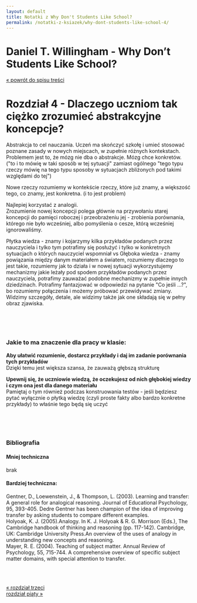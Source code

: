 ```yaml
---
layout: default
title: Notatki z Why Don't Students Like School?
permalink: /notatki-z-ksiazek/why-dont-students-like-school-4/
---
```


# Daniel T. Willingham - Why Don’t Students Like School?
<a href="/notatki-z-ksiazek/why-dont-students-like-school/">« powrót do spisu treści</a>
<br>

# Rozdział 4 - Dlaczego uczniom tak ciężko zrozumieć abstrakcyjne koncepcje?

Abstrakcja to cel nauczania. Uczeń ma skończyć szkołę i umieć stosować poznane zasady w nowych miejscach, w zupełnie różnych kontekstach.<br>
Problemem jest to, że mózg nie dba o abstrakcje. Mózg chce konkretów. ("to i to mówię w taki sposób w tej sytuacji" zamiast ogólnego "tego typu rzeczy mówię na tego typu sposoby w sytuacjach zbliżonych pod takimi względami do tej")

Nowe rzeczy rozumiemy w kontekście rzeczy, które już znamy, a większość tego, co znamy, jest konkretna. (i to jest problem)

Najlepiej korzystać z analogii.<br>
Zrozumienie nowej koncepcji polega głównie na przywołaniu starej koncepcji do pamięci roboczej i przeobrażeniu jej - zrobienia porównania, którego nie było wcześniej, albo pomyślenia o cesze, którą wcześniej ignorowaliśmy.

Płytka wiedza - znamy i kojarzymy kilka przykładów podanych przez nauczyciela i tylko tym potrafimy się posłużyć i tylko w konkretnych sytuacjach o których nauczyciel wspomniał
vs
Głęboka wiedza - znamy powiązania między danym materiałem a światem, rozumiemy dlaczego to jest takie, rozumiemy jak to działa i w nowej sytuacji wykorzystujemy mechanizmy jakie leżały pod spodem przykładów podanych przez nauczyciela, potrafimy zauważać podobne mechanizmy w zupełnie innych dziedzinach. Potrafimy fantazjować w odpowiedzi na pytanie "Co jeśli ...?", bo rozumiemy połączenia i możemy próbować przewidywać zmiany. Widzimy szczegóły, detale, ale widzimy także jak one składają się w pełny obraz zjawiska.



<br><br><br>

### Jakie to ma znaczenie dla pracy w klasie:

**Aby ułatwić rozumienie, dostarcz przykłady i daj im zadanie porównania tych przykładów**<br>
Dzięki temu jest większa szansa, że zauważą głębszą strukturę

**Upewnij się, że uczniowie wiedzą, że oczekujesz od nich głębokiej wiedzy i czym ona jest dla danego materiału**<br>
Pamiętaj o tym również podczas konstruowania testów - jeśli będziesz pytać wyłącznie o płytką wiedzę (czyli proste fakty albo bardzo konkretne przykłady) to właśnie tego będą się uczyć



<br><br><br>

### Bibliografia

#### Mniej techniczna<br>
brak

#### Bardziej techniczna:<br>
Gentner, D., Loewenstein, J., & Thompson, L. (2003). Learning and transfer: A general role for analogical reasoning. Journal of Educational Psychology, 95, 393-405. Dedre Gentner has been champion of the idea of improving transfer by asking students to compare different examples.<br>
Holyoak, K. J. (2005).Analogy. In K. J. Holyoak & R. G. Morrison (Eds.), The Cambridge handbook of thinking and reasoning (pp. 117-142). Cambridge, UK: Cambridge University Press.An overview of the uses of analogy in understanding new concepts and reasoning.<br>
Mayer, R. E. (2004). Teaching of subject matter. Annual Review of Psychology, 55, 715-744. A comprehensive overview of specific subject matter domains, with special attention to transfer.



<br><br>

<div>
  <div class="col-sm-6">
    <a href="/notatki-z-ksiazek/why-dont-students-like-school-3/">« rozdział trzeci</a>
  </div>
  <div class="col-sm-6">
    <a href="/notatki-z-ksiazek/why-dont-students-like-school-5/">rozdział piąty »</a>
  </div>
</div>
